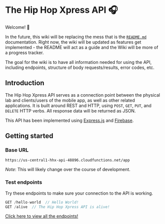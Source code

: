 # The Hip Hop Xpress API 🎧 
Welcome! 👋 

In the future, this wiki will be replacing the mess that is the [`README.md`](https://github.com/Hip-Hop-Xpress/hhx-api/blob/master/README.md) documentation. Right now, the wiki will be updated as features get implemented - the README will act as a guide and the Wiki will be more of a progress tracker.

The goal for the wiki is to have all information needed for using the API, including endpoints, structure of body requests/results, error codes, etc.

## Introduction

The Hip Hop Xpress API serves as a connection point between the physical lab and clients/users of the mobile app, as well as other related applications. It is built around REST and HTTP, using `POST`, `GET`, `PUT`, and `DELETE` HTTP verbs. All response data will be returned as JSON.

This API has been implemented using [Express.js](https://expressjs.com/) and [Firebase](https://firebase.google.com/).

## Getting started

### Base URL
```
https://us-central1-hhx-api-48896.cloudfunctions.net/app
```
_Note_: This will likely change over the course of development.

### Test endpoints
Try these endpoints to make sure your connection to the API is working.
```javascript
GET /hello-world  // Hello World!
GET /alive  // The Hip Hop Xpress API is alive!
```

[Click here to view all the endpoints!](Endpoints.md)
